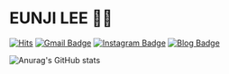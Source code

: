 # EUNJI LEE 👩‍💻
[![Hits](https://hits.seeyoufarm.com/api/count/incr/badge.svg?url=https%3A%2F%2Fgithub.com%2Feeeun-ji&count_bg=%23FFD5D5&title_bg=%23FF7575&icon=&icon_color=%23E7E7E7&title=VISIT&edge_flat=false)](https://hits.seeyoufarm.com) [![Gmail Badge](https://img.shields.io/badge/Gmail-d14836?style=flat-square&logo=Gmail&logoColor=white&link=mailto:lewq123@gmail.com)](mailto:lewq123@gmail.com) [![Instagram Badge](https://img.shields.io/badge/-Instagram-dd2a7b?style=flat-square&logo=instagram&logoColor=white&link=https://www.instagram.com/2eunj__/)](https://www.instagram.com/2eunj__/) [![Blog Badge](https://img.shields.io/badge/-tistory-blue?style=flat-square&link=https://eungzy.tistory.com/)](https://eungzy.tistory.com/)

![Anurag's GitHub stats](https://github-readme-stats.vercel.app/api?username=eeeun-ji&show_icons=true&theme=radical&count_private=true&show_icons=true)


<!--
**eeeun-ji/eeeun-ji** is a ✨ _special_ ✨ repository because its `README.md` (this file) appears on your GitHub profile.

Here are some ideas to get you started:

- 🔭 I’m currently working on ...
- 🌱 I’m currently learning ...
- 👯 I’m looking to collaborate on ...
- 🤔 I’m looking for help with ...
- 💬 Ask me about ...
- 📫 How to reach me: ...
- 😄 Pronouns: ...
- ⚡ Fun fact: ...
-->
